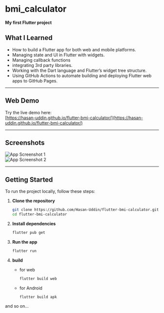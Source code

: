 # bmi_calculator

**My first Flutter project**
## What I Learned

- How to build a Flutter app for both web and mobile platforms.
- Managing state and UI in Flutter with widgets.
- Managing callback functions
- integrating 3rd party libraries.
- Working with the Dart language and Flutter’s widget tree structure.
- Using GitHub Actions to automate building and deploying Flutter web apps to GitHub Pages.
---

## Web Demo

Try the live demo here:  
[https://hasan-uddin.github.io/flutter-bmi-calculator/](https://hasan-uddin.github.io/flutter-bmi-calculator/)

---

## Screenshots

![App Screenshot 1](https://github.com/user-attachments/assets/ebec65f3-3f4b-48d0-90b7-418d54fbdfa8)  
![App Screenshot 2](https://github.com/user-attachments/assets/12bc0b07-b47a-4e55-a2c0-8fb436ca0872)

---

## Getting Started

To run the project locally, follow these steps:

1. **Clone the repository**

   ```bash
   git clone https://github.com/Hasan-Uddin/flutter-bmi-calculator.git
   cd flutter-bmi-calculator
2. **Install dependencies**

   ```bash
   flutter pub get
3. **Run the app**

   ```bash
   flutter run

1. **build**
    - for web
       ```bash
       flutter build web
    - for Android
       ```bash
       flutter build apk
and so on...
